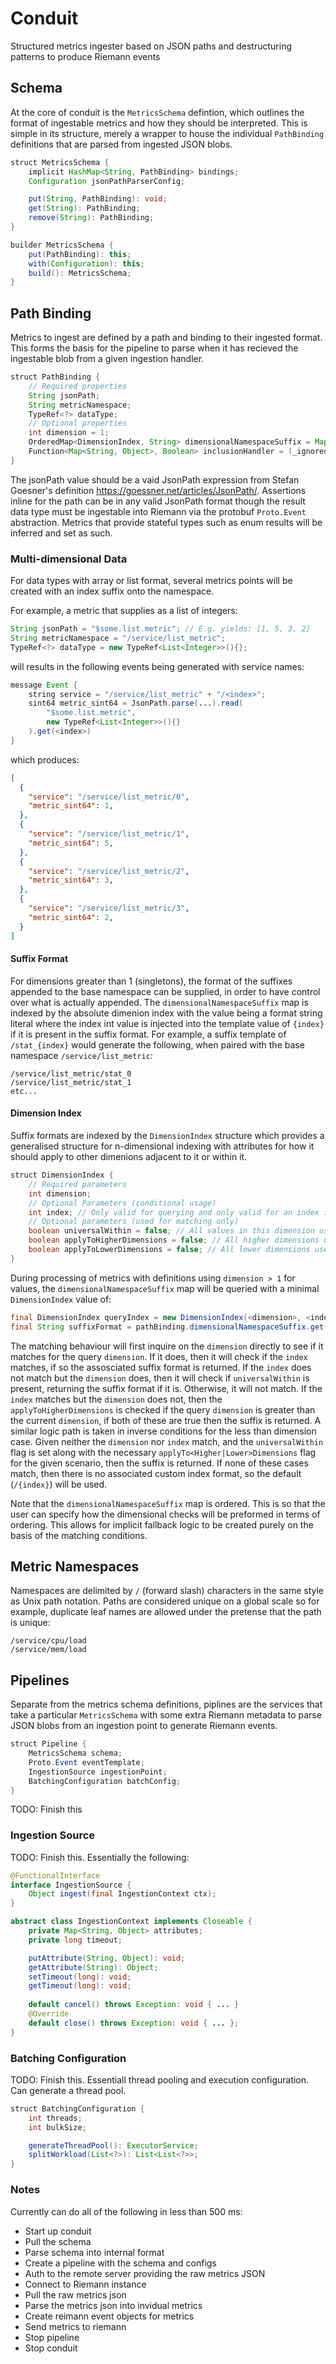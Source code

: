 # Conduit
Structured metrics ingester based on JSON paths and destructuring patterns to produce Riemann events

## Schema

At the core of conduit is the `MetricsSchema` defintion, which outlines the format of ingestable metrics and how they
should be interpreted. This is simple in its structure, merely a wrapper to house the individual `PathBinding` definitions
that are parsed from ingested JSON blobs.

```java
struct MetricsSchema {
	implicit HashMap<String, PathBinding> bindings;
	Configuration jsonPathParserConfig;

	put(String, PathBinding): void;
	get(String): PathBinding;
	remove(String): PathBinding;
}

builder MetricsSchema {
	put(PathBinding): this;
	with(Configuration): this;
	build(): MetricsSchema;
}
```

## Path Binding
Metrics to ingest are defined by a path and binding to their ingested format.
This forms the basis for the pipeline to parse when it has recieved the ingestable blob from a given ingestion handler.

```java
struct PathBinding {
	// Required properties
	String jsonPath;
	String metricNamespace;
	TypeRef<?> dataType;
	// Optional properties
	int dimension = 1;
	OrderedMap<DimensionIndex, String> dimensionalNamespaceSuffix = Map.of();
	Function<Map<String, Object>, Boolean> inclusionHandler = (_ignored) -> true;
}
```

The jsonPath value should be a vaid JsonPath expression from Stefan Goesner's definition <https://goessner.net/articles/JsonPath/>.
Assertions inline for the path can be in any valid JsonPath format though the result data type must be ingestable into Riemann
via the protobuf `Proto.Event` abstraction. Metrics that provide stateful types such as enum results will be inferred and set as such.

### Multi-dimensional Data
For data types with array or list format, several metrics points will be created with an index suffix onto the namespace.

For example, a metric that supplies as a list of integers:

```java
String jsonPath = "$some.list.metric"; // E.g. yields: [1, 5, 3, 2]
String metricNamespace = "/service/list_metric";
TypeRef<?> dataType = new TypeRef<List<Integer>>(){};
```

will results in the following events being generated with service names:

```java
message Event {
	string service = "/service/list_metric" + "/<index>";
	sint64 metric_sint64 = JsonPath.parse(...).read(
		"$some.list.metric",
		new TypeRef<List<Integer>>(){}
	).get(<index>)
}
```

which produces:

```json
[
  {
    "service": "/service/list_metric/0",
	"metric_sint64": 1,
  },
  {
    "service": "/service/list_metric/1",
	"metric_sint64": 5,
  },
  {
    "service": "/service/list_metric/2",
	"metric_sint64": 3,
  },
  {
    "service": "/service/list_metric/3",
	"metric_sint64": 2,
  }
]
```

#### Suffix Format

For dimensions greater than 1 (singletons), the format of the suffixes appended  to the base namespace can be supplied,
in order to have control over what is actually appended. The `dimensionalNamespaceSuffix` map is indexed by the absolute
dimenion index with the value being a format string literal where the index int value is injected into the template value of
`{index}` if it is present in the suffix format. For example, a suffix template of `/stat_{index}` would generate the following,
when paired with the base namespace `/service/list_metric`:

```
/service/list_metric/stat_0
/service/list_metric/stat_1
etc...
```
#### Dimension Index

Suffix formats are indexed by the `DimensionIndex` structure which provides a generalised structure for n-dimensional indexing
with attributes for how it should apply to other dimenions adjacent to it or within it.

```java
struct DimensionIndex {
	// Required parameters
	int dimension;
	// Optional Parameters (conditional usage)
	int index; // Only valid for querying and only valid for an index if not using universalWithin
	// Optional parameters (used for matching only)
	boolean universalWithin = false; // All values in this dimension use this suffix
	boolean applyToHigherDimensions = false; // All higher dimensions use this suffix (stacks with universalWithin)
	boolean applyToLowerDimensions = false; // All lower dimensions use this suffix (stacks with universalWithin)
}
```

During processing of metrics with definitions using `dimension > 1` for values, the `dimensionalNamespaceSuffix` map will be
queried with a minimal `DimensionIndex` value of:

```java
final DimensionIndex queryIndex = new DimensionIndex(<dimension>, <index>);
final String suffixFormat = pathBinding.dimensionalNamespaceSuffix.get(queryIndex);
```

The matching behaviour will first inquire on the `dimension` directly to see if it matches for the query `dimension`. If it does,
then it will check if the `index` matches, if so the assosciated suffix format is returned. If the `index` does not match but the `dimension` does, then it will check if `universalWithin` is present, returning the suffix format if it is. Otherwise, it will not match. If
the `index` matches but the `dimension` does not, then the `applyToHigherDimensions` is checked if the query `dimension` is
greater than the current `dimension`, if both of these are true then the suffix is returned. A similar logic path is taken in
inverse conditions for the less than dimension case. Given neither the `dimension` nor `index` match, and the `universalWithin`
flag is set along with the necessary `applyTo<Higher|Lower>Dimensions` flag for the given scenario, then the suffix is returned.
If none of these cases match, then there is no associated custom index format, so the default (`/{index}`) will be used.

Note that the `dimensionalNamespaceSuffix` map is ordered. This is so that the user can specify how the dimensional checks will
be preformed in terms of ordering. This allows for implicit fallback logic to be created purely on the basis of the matching
conditions.

## Metric Namespaces
Namespaces are delimited by `/` (forward slash) characters in the same style as Unix path notation. Paths are considered
unique on a global scale so for example, duplicate leaf names are allowed under the pretense that the path is unique:

```
/service/cpu/load
/service/mem/load
```

## Pipelines

Separate from the metrics schema definitions, piplines are the services that take a particular `MetricsSchema` with some extra
Riemann metadata to parse JSON blobs from an ingestion point to generate Riemann events.

```java
struct Pipeline {
	MetricsSchema schema;
	Proto.Event eventTemplate;
	IngestionSource ingestionPoint;
	BatchingConfiguration batchConfig;
}
```

TODO: Finish this

### Ingestion Source

TODO: Finish this. Essentially the following:
```java
@FunctionalInterface
interface IngestionSource {
	Object ingest(final IngestionContext ctx);
}

abstract class IngestionContext implements Closeable {
	private Map<String, Object> attributes;
	private long timeout;

	putAttribute(String, Object): void;
	getAttribute(String): Object;
	setTimeout(long): void;
	getTimeout(long): void;
	
	default cancel() throws Exception: void { ... }
	@Override
	default close() throws Exception: void { ... };
}
```

### Batching Configuration

TODO: Finish this. Essentiall thread pooling and execution configuration. Can generate a thread pool.

```java
struct BatchingConfiguration {
	int threads;
	int bulkSize;

	generateThreadPool(): ExecutorService;
	splitWorkload(List<?>): List<List<?>>;
}
```

### Notes

Currently can do all of the following in less than 500 ms:
* Start up conduit
* Pull the schema
* Parse schema into internal format
* Create a pipeline with the schema and configs
* Auth to the remote server providing the raw metrics JSON
* Connect to Riemann instance
* Pull the raw metrics json
* Parse the metrics json into invidual metrics
* Create reimann event objects for metrics
* Send metrics to riemann
* Stop pipeline
* Stop conduit
